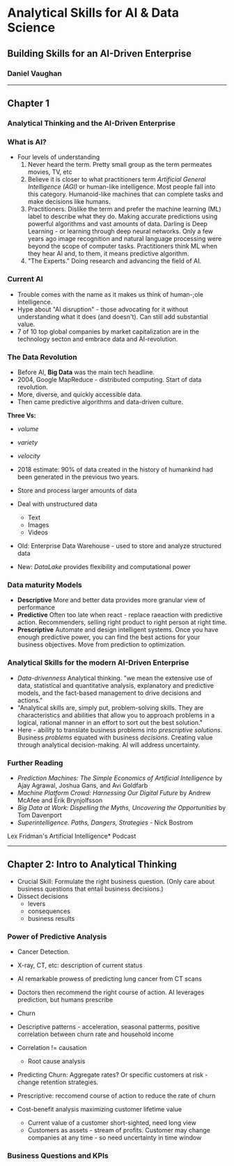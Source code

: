 # Analytical Skills for AI & Data Science

## Building Skills for an AI-Driven Enterprise

### Daniel Vaughan

---

## Chapter 1

### Analytical Thinking and the AI-Driven Enterprise

### What is AI?

- Four levels of understanding
    1. Never heard the term. Pretty small group as the term permeates movies, TV, etc
    2. Believe it is closer to what practitioners term *Artificial General Intelligence (AGI)* or human-like intelligence. Most people fall into this category. Humanoid-like machines that can complete tasks and make decisions like humans.
    3. Practitioners. Dislike the term and prefer the machine learning (ML) label to describe what they do. Making accurate predictions using powerful algorithms and vast amounts of data. Darling is Deep Learning - or learning through deep neural networks. Only a few years ago image recognition and natural language processing were beyond the scope of computer tasks. Practitioners think ML when they hear AI and, to them, it means predictive algorithm.
    4. "The Experts." Doing research and advancing the field of AI. 

### Current AI

- Trouble comes with the name as it makes us think of human-;ole intelligence.
- Hype about "AI disruption" - those advocating for it without understanding what it does (and doesn't). Can still add substantial value.
- 7 of 10 top global companies by market capitalization are in the technology secton and embrace data and AI-revolution.


### The Data Revolution

- Before AI, **Big Data** was the main tech headline.
- 2004, Google MapReduce - distributed computing. Start of data revolution.
- More, diverse, and quickly accessible data.
- Then came predictive algorithms and data-driven culture.

**Three Vs:**

- *volume*
- *variety*
- *velocity*

- 2018 estimate: 90% of data created in the history of humankind had been generated in the previous two years.
- Store and process larger amounts of data
- Deal with unstructured data
  - Text
  - Images
  - Videos

- Old: Enterprise Data Warehouse - used to store and analyze structured data
- New: *DataLake* provides flexibility and computational power


### Data maturity Models

- **Descriptive** More and better data provides more granular view of performance
- **Predictive** Often too late when react - replace raeaction with predictive action. Recommenders, selling right product to right person at right time.
- **Prescriptive** Automate and design intelligent systems. Once you have enough predictive power, you can find the best actions for your business objectives. Move from prediction to optimization. 

### Analytical Skills for the modern AI-Driven Enterprise

- *Data-drivenness* Analytical thinking. "we mean the extensive use of data, statistical and quantitative analysis, explanatory and predictive models, and the fact-based management to drive decisions and actions."
- "Analytical skills are, simply put, problem-solving skills. They are characteristics and abilities that allow you to approach problems in a logical, rational manner in an effort to sort out the best solution."
- Here - ability to translate business problems into *prescriptive solutions*. Business *problems* equated with business *decisions*. Creating value through analytical decision-making. AI will address uncertainty.

### Further Reading

- *Prediction Machines: The Simple Economics of Artificial Intelligence* by Ajay Agrawal, Joshua Gans, and Avi Goldfarb
- *Machine Platform Crowd: Harnessing Our Digital Future* by Andrew McAfee and Erik Brynjolfsson
- *Big Data at Work: Dispelling the Myths, Uncovering the Opportunities* by Tom Davenport
- *Superintelligence. Paths, Dangers, Strategies* - Nick Bostrom

Lex Fridman's Artificial Intelligence* Podcast

---

## Chapter 2: Intro to Analytical Thinking

- Crucial Skill: Formulate the right business question. (Only care about business questions that entail business decisions.)
- Dissect decisions
  - levers
  - consequences
  - business results

### Power of Predictive Analysis

- Cancer Detection.
- X-ray, CT, etc: description of current status
- AI remarkable prowess of predicting lung cancer from CT scans
- Doctors then recommend the right course of action. AI leverages prediction, but humans prescribe

- Churn
- Descriptive patterns - acceleration, seasonal patterms, positive correlation between churn rate and household income
- Correlation != causation
  - Root cause analysis
- Predicting Churn: Aggregate rates? Or specific customers at risk - change retention strategies.
- Prescriptive: reccomend course of action to reduce the rate of churn
- Cost-benefit analysis maximizing customer lifetime value
  - Current value of a customer short-sighted, need long view
  - Customers as assets - stream of profits. Customer may change companies at any time - so need uncertainty in time window

### Business Questions and KPIs
